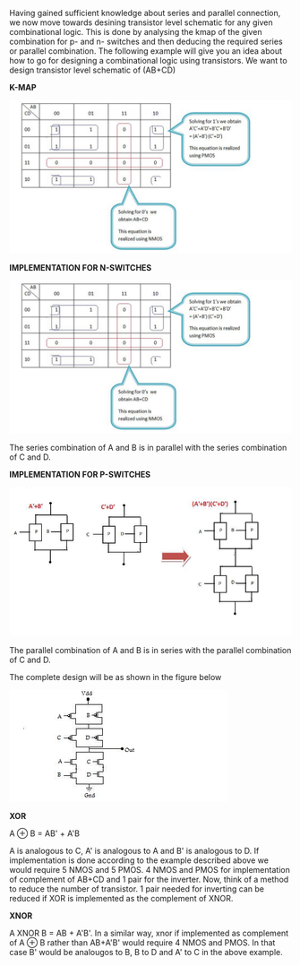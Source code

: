 Having gained sufficient knowledge about series and parallel connection, we now move towards desining transistor level schematic for any given combinational logic. This is done by analysing the kmap of the given combination for p- and n- switches and then deducing the required series or parallel combination. The following example will give you an idea about how to go for designing a combinational logic using transistors. We want to design transistor level schematic of (AB+CD)

**K-MAP**

<img src="images/kmap_xor.png">

**IMPLEMENTATION FOR N-SWITCHES**

<img src="images/kmap_xor.png">

The series combination of A and B is in parallel with the series combination of C and D.

**IMPLEMENTATION FOR P-SWITCHES**

<img src="images/pmos_imp.jpg">

The parallel combination of A and B is in series with the parallel combination of C and D.

The complete design will be as shown in the figure below

<img src="images/logic.jpg">

**XOR**

A ⊕ B = AB' + A'B

A is analogous to C, A' is analogous to A and B' is analogous to D. If implementation is done according to the example described above we would require 5 NMOS and 5 PMOS.
4 NMOS and PMOS for implementation of complement of AB+CD and 1 pair for the inverter.
Now, think of a method to reduce the number of transistor. 1 pair needed for inverting can be reduced if XOR is implemented as the complement of XNOR.

**XNOR**

A XNOR B = AB + A'B'. In a similar way, xnor if implemented as complement of A ⊕ B rather than AB+A'B' would require 4 NMOS and PMOS. In that case B' would be analougos to B, B to D and A' to C in the above example.

